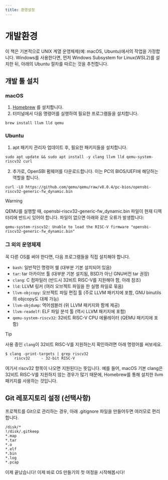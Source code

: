```yaml
---
title: 환경설정
---
```


# 개발환경

이 책은 기본적으로 UNIX 계열 운영체제(예: macOS, Ubuntu)에서의 작업을 가정합니다. Windows를 사용한다면, 먼저 Windows Subsystem for Linux(WSL2)를 설치한 뒤, 아래의 Ubuntu 절차를 따르는 것을 추천합니다.

## 개발 툴 설치

### macOS 

1. [Homebrew](https://brew.sh) 를 설치합니다.
2. 터미널에서 다음 명령어를 실행하여 필요한 프로그램들을 설치합니다.

```
brew install llvm lld qemu
```

### Ubuntu

1. apt 패키지 관리자 업데이트 후, 필요한 패키지들을 설치합니다.


```
sudo apt update && sudo apt install -y clang llvm lld qemu-system-riscv32 curl
```

2. 추가로, OpenSBI 펌웨어를 다운로드합니다. 이는 PC의 BIOS/UEFI에 해당하는 역할을 합니다.

```
curl -LO https://github.com/qemu/qemu/raw/v8.0.4/pc-bios/opensbi-riscv32-generic-fw_dynamic.bin
```

> [!WARNING]
>
> QEMU를 실행할 때, opensbi-riscv32-generic-fw_dynamic.bin 파일이 현재 디렉터리에 반드시 있어야 합니다. 파일이 없으면 아래와 같은 오류가 발생합니다:
>
> ```
> qemu-system-riscv32: Unable to load the RISC-V firmware "opensbi-riscv32-generic-fw_dynamic.bin"
> ```

### 그 외의 운영체제

꼭 다른 OS를 써야 한다면, 다음 프로그램들을 직접 설치해야 합니다.

- `bash`: 일반적인 명령어 쉘 (대부분 기본 설치되어 있음)
- `tar`: tar 아카이브 툴 (대부분 기본 설치됨, BSD가 아닌 GNU버전 tar 권장)
- `clang`: C 컴파일러 (반드시 32비트 RISC-V를 지원해야 함, 아래 참조)
- `lld`: LLVM 링커 (여러 오브젝트 파일을 한 실행 파일로 묶음)
- `llvm-objcopy`: 오브젝트 파일 편집 툴 (주로 LLVM 패키지에 포함, GNU binutils의 objcopy도 대체 가능)
- `llvm-objdump`: 역어셈블러 (위 LLVM 패키지와 함께 제공) 
- `llvm-readelf`: ELF 파일 분석 툴 (역시 LLVM 패키지에 포함)
- `qemu-system-riscv32`: 32비트 RISC-V CPU 에뮬레이터 (QEMU 패키지에 포함)


> [!TIP]
>
> 사용 중인 `clang`이 32비트 RISC-V를 지원하는지 확인하려면 아래 명령어를 써보세요.
>
> ```
> $ clang -print-targets | grep riscv32
>     riscv32     - 32-bit RISC-V
> ```
>
> 여기서 riscv32 항목이 나오면 지원된다는 뜻입니다. 예를 들어, macOS 기본 clang은 32비트 RISC-V를 지원하지 않는 경우가 많기 때문에, Homebrew를 통해 설치한 llvm 패키지를 사용하는 것입니다.

## Git 레포지토리 설정 (선택사항)

프로젝트를 Git으로 관리하는 경우, 아래 .gitignore 파일을 만들어두면 여러모로 편리합니다.

```gitignore [.gitignore]
/disk/*
!/disk/.gitkeep
*.map
*.tar
*.o
*.elf
*.bin
*.log
*.pcap
```

이제 끝났습니다! 이제 바로 OS 만들기의 첫 여정을 시작해봅시다!
